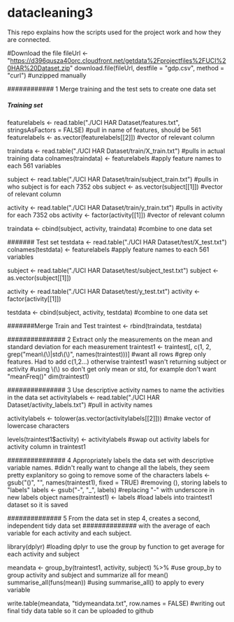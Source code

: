 # datacleaning3
This repo explains how the scripts used for the project work and how they are connected.

#Download the file
fileUrl <- "https://d396qusza40orc.cloudfront.net/getdata%2Fprojectfiles%2FUCI%20HAR%20Dataset.zip"
download.file(fileUrl, destfile = "gdp.csv", method = "curl")  #unzipped manually



############ 1 Merge training and the test sets to create one data set

##### Training set
featurelabels <- read.table("./UCI HAR Dataset/features.txt", stringsAsFactors = FALSE)  #pull in name of features, should be 561
featurelabels <- as.vector(featurelabels[[2]])    #vector of relevant column

traindata <- read.table("./UCI HAR Dataset/train/X_train.txt")    #pulls in actual training data
colnames(traindata) <- featurelabels   #apply feature names to each 561 variables

subject <- read.table("./UCI HAR Dataset/train/subject_train.txt")   #pulls in who subject is for each  7352 obs
subject <- as.vector(subject[[1]])             #vector of relevant column


activity <- read.table("./UCI HAR Dataset/train/y_train.txt")  #pulls in activity for each 7352 obs
activity <- factor(activity[[1]])               #vector of relevant column


traindata <- cbind(subject, activity, traindata)     #combine to one data set

####### Test set
testdata <- read.table("./UCI HAR Dataset/test/X_test.txt")
colnames(testdata) <- featurelabels   #apply feature names to each 561 variables

subject <- read.table("./UCI HAR Dataset/test/subject_test.txt")
subject <- as.vector(subject[[1]])

activity <- read.table("./UCI HAR Dataset/test/y_test.txt")
activity <- factor(activity[[1]])

testdata <- cbind(subject, activity, testdata)     #combine to one data set



#######Merge Train and Test
traintest <- rbind(traindata, testdata)


############### 2 Extract only the measurements on the mean and standard deviation for each measurement
traintest1 <- traintest[, c(1, 2, grep("mean\\(\\)|std\\(\\)", names(traintest)))]
        #want all rows
        #grep only features.  Had to add c(1,2...) otherwise traintest1 wasn't returning subject or activity
        #using \\(\\) so don't get only mean or std, for example don't want "meanFreq()"
dim(traintest1)






############### 3 Use descriptive activity names to name the activities in the data set
activitylabels <- read.table("./UCI HAR Dataset/activity_labels.txt")   #pull in activity names

activitylabels <- tolower(as.vector(activitylabels[[2]]))   #make vector of lowercase characters

levels(traintest1$activity) <- activitylabels     #swap out activity labels for activity column in traintest1





############### 4 Appropriately labels the data set with descriptive variable names. 
#didn't really want to change all the labels, they seem pretty explanitory so going to remove some of the characters
labels <- gsub("()", "", names(traintest1), fixed = TRUE)   #removing (), storing labels to "labels"
labels <- gsub("-", "_", labels)                            #replacing "-" with underscore in new labels object
names(traintest1) <- labels                                 #load labels into traintest1 dataset so it is saved




############## 5 From the data set in step 4, creates a second, independent tidy data set 
##############   with the average of each variable for each activity and each subject.

library(dplyr)     #loading dplyr to use the group by function to get average for each activity and subject


meandata <- group_by(traintest1, activity, subject)  %>%      #use group_by to group activity and subject and summarize all for mean()
        summarise_all(funs(mean))                             #using summarise_all() to apply to every variable


write.table(meandata, "tidymeandata.txt", row.names = FALSE)    #writing out final tidy data table so it can be uploaded to github

